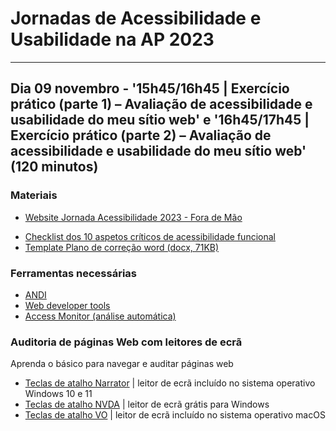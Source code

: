 # Jornadas de Acessibilidade e Usabilidade na AP 2023

<hr>

## Dia 09 novembro - '15h45/16h45 \| Exercício prático (parte 1) – Avaliação de acessibilidade e usabilidade do meu sítio web' e '16h45/17h45 \| Exercício prático (parte 2) – Avaliação de acessibilidade e usabilidade do meu sítio web' (120 minutos)

### Materiais
-  [Website Jornada Acessibilidade 2023 - Fora de Mão](https://amagovpt.github.io/a11yfm/exercicio/original/index.html)
<!-- -  [Website Jornadas Acessibilidade 2023 - Na direção certa](https://amagovpt.github.io/a11yfm/exercicio/corrigido/index.html) -->
-  [Checklist dos 10 aspetos críticos de acessibilidade funcional](checklist-10aspetos.html)
-  [Template Plano de correção word (docx, 71KB)](ficheiros/template-plano-de-correcao.docx)
<!-- -  [Plano de correção - exemplo preenchido (docx, 5,7MB)](plano-de-correcao-exemplo-preenchido.docx) -->
<!-- -  [Template Plano de correção - Open Document File (odt, 34KB)](template-plano-correcao-odt.odt) -->
<!-- -  [Plano de correção - exemplo preenchido - Open Document File (odt, 5,7MB)](plano-de-correcao-exemplo-preenchido-odt.odt.odt) -->


### Ferramentas necessárias
- [ANDI](https://www.ssa.gov/accessibility/andi/help/install.html)
- [Web developer tools](https://chrome.google.com/webstore/detail/web-developer/bfbameneiokkgbdmiekhjnmfkcnldhhm)
- [Access Monitor (análise automática)](https://accessmonitor.acessibilidade.gov.pt/)

### Auditoria de páginas Web com leitores de ecrã

Aprenda o básico para navegar e auditar páginas web

- [Teclas de atalho Narrator](narrador.md) \| leitor de ecrã incluído no sistema operativo Windows 10 e 11
- [Teclas de atalho NVDA](nvda.md) \| leitor de ecrã grátis para Windows
- [Teclas de atalho VO](vo.md) \| leitor de ecrã incluído no sistema operativo macOS
